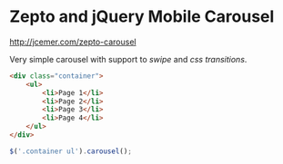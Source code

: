 # Zepto and jQuery Mobile Carousel

http://jcemer.com/zepto-carousel

Very simple carousel with support to *swipe* and *css transitions*.

``` html
<div class="container">
    <ul>
        <li>Page 1</li>
        <li>Page 2</li>
        <li>Page 3</li>
        <li>Page 4</li>
    </ul>
</div>
```

``` javascript
$('.container ul').carousel();
```
